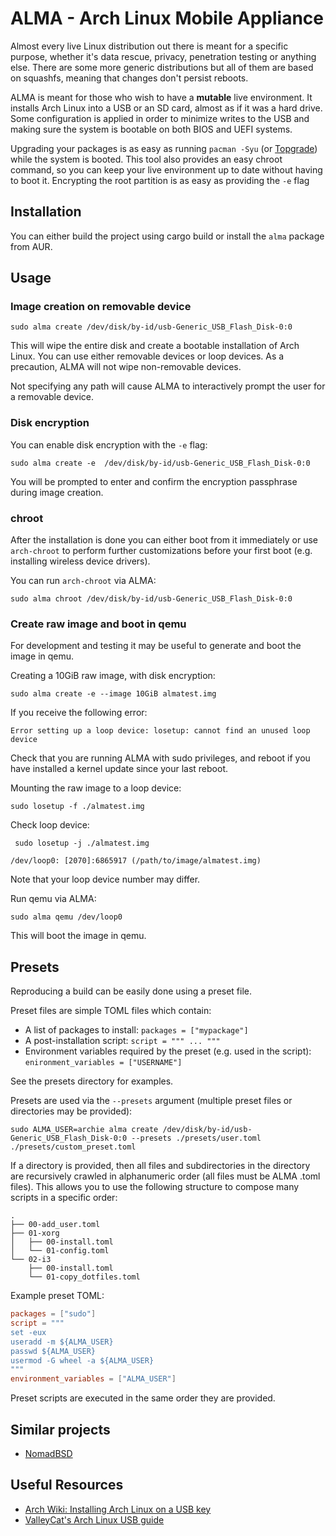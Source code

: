# ALMA - Arch Linux Mobile Appliance

Almost every live Linux distribution out there is meant for a specific purpose, whether it's data
rescue, privacy, penetration testing or anything else. There are some more generic distributions
but all of them are based on squashfs, meaning that changes don't persist reboots.

ALMA is meant for those who wish to have a **mutable** live environment. It installs Arch
Linux into a USB or an SD card, almost as if it was a hard drive. Some configuration is applied in
order to minimize writes to the USB and making sure the system is bootable on both BIOS and UEFI
systems.

Upgrading your packages is as easy as running `pacman -Syu` (or [Topgrade](https://github.com/r-darwish/topgrade/)) while the system is
booted. This tool also provides an easy chroot command, so you can keep your live environment up to
date without having to boot it. Encrypting the root partition is as easy as providing the `-e` flag

## Installation

You can either build the project using cargo build or install the `alma` package from AUR.

## Usage

### Image creation on removable device
``` shell
sudo alma create /dev/disk/by-id/usb-Generic_USB_Flash_Disk-0:0
```

This will wipe the entire disk and create a bootable installation of Arch Linux. You can use either
removable devices or loop devices. As a precaution, ALMA will not wipe non-removable devices.

Not specifying any path will cause ALMA to interactively prompt the user for a removable device.

### Disk encryption

You can enable disk encryption with the `-e` flag:

``` shell
sudo alma create -e  /dev/disk/by-id/usb-Generic_USB_Flash_Disk-0:0
```

You will be prompted to enter and confirm the encryption passphrase during image creation.

### chroot

After the installation is done you can either boot from it immediately or use `arch-chroot` to
perform further customizations before your first boot (e.g. installing wireless device drivers).

You can run `arch-chroot` via ALMA:

``` shell
sudo alma chroot /dev/disk/by-id/usb-Generic_USB_Flash_Disk-0:0
```

### Create raw image and boot in qemu

For development and testing it may be useful to generate and boot the image in qemu.

Creating a 10GiB raw image, with disk encryption:

``` shell
sudo alma create -e --image 10GiB almatest.img
```

If you receive the following error:
```
Error setting up a loop device: losetup: cannot find an unused loop device
```

Check that you are running ALMA with sudo privileges, and reboot if you have installed a kernel update since your last reboot.

Mounting the raw image to a loop device:

``` shell
sudo losetup -f ./almatest.img
```

Check loop device:
``` shell
 sudo losetup -j ./almatest.img
```
```
/dev/loop0: [2070]:6865917 (/path/to/image/almatest.img)
```
Note that your loop device number may differ.

Run qemu via ALMA:
``` shell
sudo alma qemu /dev/loop0
```

This will boot the image in qemu.

## Presets

Reproducing a build can be easily done using a preset file.

Preset files are simple TOML files which contain:
* A list of packages to install: `packages = ["mypackage"]`
* A post-installation script: `script = """ ... """`
* Environment variables required by the preset (e.g. used in the script): `enironment_variables = ["USERNAME"]`

See the presets directory for examples.

Presets are used via the `--presets` argument (multiple preset files or directories may be provided):

``` shell
sudo ALMA_USER=archie alma create /dev/disk/by-id/usb-Generic_USB_Flash_Disk-0:0 --presets ./presets/user.toml ./presets/custom_preset.toml
```

If a directory is provided, then all files and subdirectories in the directory are recursively crawled in alphanumeric order (all files must be ALMA .toml files). This allows you to use the following structure to compose many scripts in a specific order:

```
.
├── 00-add_user.toml
├── 01-xorg
│   ├── 00-install.toml
│   └── 01-config.toml
└── 02-i3
    ├── 00-install.toml
    └── 01-copy_dotfiles.toml
```

Example preset TOML:

``` toml
packages = ["sudo"]
script = """
set -eux
useradd -m ${ALMA_USER}
passwd ${ALMA_USER}
usermod -G wheel -a ${ALMA_USER}
"""
environment_variables = ["ALMA_USER"]
```

Preset scripts are executed in the same order they are provided.

## Similar projects

* [NomadBSD](http://nomadbsd.org/)

## Useful Resources

* [Arch Wiki: Installing Arch Linux on a USB key](https://wiki.archlinux.org/index.php/Install_Arch_Linux_on_a_USB_key)
* [ValleyCat's Arch Linux USB guide](http://valleycat.org/linux/arch-usb.html?i=1)
